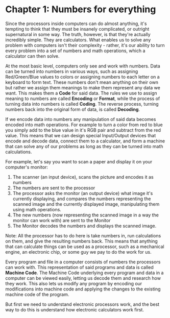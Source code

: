 # Chapter 1: Numbers for everything

Since the processors inside computers can do almost anything, it's tempting to think that they must be insanely complicated, or outright supernatural in some way. The truth, however, is that they're actually incredibly simple. They are calculators. What enables us to solve any problem with computers isn't their complexity - rather, it's our ability to turn every problem into a set of numbers and math operations, which a calculator can then solve.

At the most basic level, computers only see and work with numbers. Data can be turned into numbers in various ways, such as assigning Red/Green/Blue values to colors or assigning numbers to each letter on a keyboard to form text. These numbers don't mean anything on their own but rather we assign them meanings to make them represent any data we want. This makes them a **Code** for said data. The rules we use to assign meaning to numbers are called **Encoding** or **Format**, while the process of turning data into numbers is called **Coding**. The reverse process, turning numbers back into the original form of data, is called **Decoding**.

If we encode data into numbers any manipulation of said data becomes encoded into math operations. For example to turn a color from red to blue you simply add to the blue value in it's RGB pair and subtract from the red value. This means that we can design special Input/Output devices that encode and decode data, connect them to a calculator, and form a machine that can solve any of our problems as long as they can be turned into math calculations.  

For example, let's say you want to scan a paper and display it on your computer's monitor:

1. The scanner (an input device), scans the picture and encodes it as numbers
2. The numbers are sent to the processor
3. The processor asks the monitor (an output device) what image it's currently displaying, and compares the numbers representing the scanned image and the currently displayed image, manipulating them using math operations.
4. The new numbers (now representing the scanned image in a way the monitor can work with) are sent to the Monitor
5. The Monitor decodes the numbers and displays the scanned image.

Note: All the processor has to do here is take numbers in, run calculations on them, and give the resulting numbers back. This means that anything that can calculate things can be used as a processor, such as a mechanical engine, an electronic chip, or some guy we pay to do the work for us.

Every program and file in a computer consists of numbers the processors can work with. This representation of said programs and data is called **Machine Code**. The Machine Code underlying every program and data in a computer can be viewed easily, letting us decode them and research how they work. This also lets us modify any program by encoding our modifications into machine code and applying the changes to the existing machine code of the program.

But first we need to understand electronic processors work, and the best way to do this is understand how electronic calculators work first.
